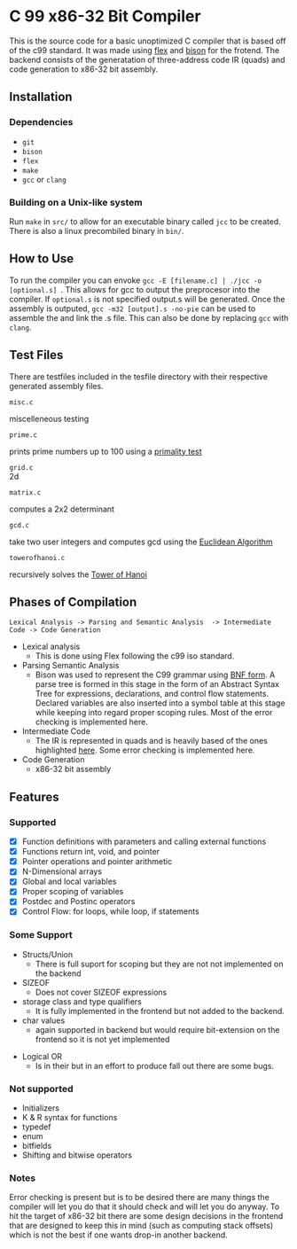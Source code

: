 # C 99  x86-32 Bit Compiler
This is the source code for a basic unoptimized C compiler that is based off of the c99 standard. It was made using [flex](https://github.com/westes/flex) and [bison](https://www.gnu.org/software/bison/) for the frotend. The backend consists of the generatation of three-address code IR (quads) and code generation to x86-32 bit assembly. 
## Installation
### Dependencies
- ```git```
- ```bison``` 
- ```flex```
- ```make```
- ```gcc``` or ```clang```
### Building on a Unix-like system
Run ```make``` in ```src/``` to allow for an executable binary called ```jcc``` to be created. There is also a linux precombiled binary in ```bin/```. 


## How to Use
To run the compiler you can envoke ```gcc -E [filename.c] | ./jcc -o [optional.s] ```. This allows for gcc to output the preprocesor into the compiler. If ```optional.s``` is not specified output.s will be generated. Once the assembly is outputed, ```gcc -m32 [output].s -no-pie``` can be used to assemble the and link the .s file. This can also be done by replacing ```gcc``` with ```clang```. 
## Test Files
There are testfiles included in the tesfile directory with their respective generated assembly files. 

 ```misc.c```  

 miscelleneous testing 

```prime.c```  

prints  prime numbers up to 100 using a [primality test](https://en.wikipedia.org/wiki/Primality_test)

```grid.c```  
2d

```matrix.c```

computes a 2x2 determinant

```gcd.c```

take two user integers and computes gcd using the [Euclidean Algorithm](https://en.wikipedia.org/wiki/Euclidean_algorithm)

```towerofhanoi.c``` 

recursively solves the [Tower of Hanoi](https://en.wikipedia.org/wiki/Tower_of_Hanoi)
## Phases of Compilation
```Lexical Analysis -> Parsing and Semantic Analysis  -> Intermediate Code -> Code Generation ```
- Lexical analysis 
    - This is done using Flex following the c99 iso standard. 
- Parsing Semantic Analysis 
    - Bison was used to represent the C99 grammar using [BNF form](https://en.wikipedia.org/wiki/Backus%E2%80%93Naur_form). A parse tree is formed in this stage in the form of an Abstract Syntax Tree for expressions, declarations, and control flow statements. Declared variables are also inserted into a symbol table at this stage while keeping into regard proper scoping rules. Most of the error checking is implemented here. 
- Intermediate Code
    - The IR is represented in quads and is heavily based of the ones highlighted [here](http://faculty.cooper.edu/hak/ece466/lecture-u05.pdf). Some error checking is implemented here.
- Code Generation 
    - x86-32 bit assembly

## Features
### Supported 
- [x] Function definitions with parameters and calling external functions
- [x] Functions return int, void, and pointer
- [x] Pointer operations and pointer arithmetic
- [x] N-Dimensional arrays
- [x] Global and local variables
- [x] Proper scoping of variables
- [x] Postdec and Postinc operators
- [x] Control Flow:  for loops, while loop, if statements 
### Some Support
* Structs/Union
    * There is full suport for scoping but they are not not implemented on the backend
* SIZEOF 
    * Does not cover SIZEOF expressions
* storage class and type qualifiers 
    * It is fully implemented in the frontend but not added to the backend.
* char values
    * again supported in backend but would require bit-extension on the frontend so it is not yet implemented 
- Logical OR 
    - Is in their but in an effort to produce fall out there are some bugs. 
### Not supported
- Initializers
- K & R syntax for functions
- typedef
- enum
- bitfields
- Shifting and bitwise operators


### Notes
Error checking is present but is to be desired there are many things the compiler will let you do that it should check and will let you do anyway. To hit the target of x86-32 bit there are some design decisions in the frontend that are designed to keep this in mind (such as computing stack offsets) which is not the best if one wants drop-in another backend. 

